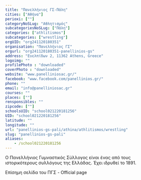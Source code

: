 ```yaml
---
title: "Πανελλήνιος ΓΣ-Πάλη"
cities: ["Αθήνα"]
perioxi: [""]
categoryNoSLug: "Αθλητισμός"
subcategoriesNoSLug: ["Πάλη"]
categories: ["athlitismos"]
subcategories: ["wrestling"]
orgUID: "org241120180351"
organisation: "Πανελλήνιος ΓΣ"
orgurl: "org241120180351-panellinios-gs"
address: "Ευελπίδων 2, 11362 Athens, Greece"
logoimg: ""
profilePhoto : "downloaded"
coverPhoto : "downloaded"
website: "www.panelliniosac.gr/"
facebook: "www.facebook.com/panellinios.gr/"
phone: ""
email: "info@panelliniosac.gr"
courses: ""
places: [""]
rensponsibles: ""
zipcode: [""]
schoolsUID: "school021220181256"
UID: "school021220181256"
latitude: ""
longitude: ""
url: "panellinios-gs-pali/athina/athlitismos/wrestling"
slug: "panellinios-gs-pali"
aliases:
    - /school021220181256
---
```



Ο Πανελλήνιος Γυμναστικός Σύλλογος είναι ένας από τους ιστορικότερους συλλόγους της Ελλάδας. Έχει ιδρυθεί το 1891.

Επίσημη σελίδα του ΠΓΣ - Official page